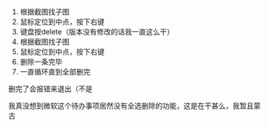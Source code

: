 1. 根据截图找子图
2. 鼠标定位到中点，按下右键
3. 键盘按delete（版本没有修改的话我一直这么干）
4. 根据截图找子图
5. 鼠标定位到中点，按下右键
6. 删除一条完毕
7. 一直循环直到全部删完

 删完了会报错来退出（不是

我真没想到微软这个待办事项居然没有全选删除的功能，这是在干甚么，我暂且蒙古
